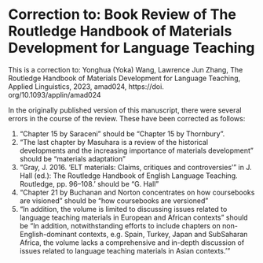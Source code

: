 # Correction to: Book Review of The Routledge Handbook of Materials Development for Language Teaching

This is a correction to: Yonghua (Yoka) Wang, Lawrence Jun Zhang, The Routledge Handbook of Materials Development for Language Teaching, Applied Linguistics, 2023, amad024, https://doi. org/10.1093/applin/amad024

In the originally published version of this manuscript, there were several errors in the course of the review. These have been corrected as follows:

1. “Chapter 15 by Saraceni” should be “Chapter 15 by Thornbury”.   
2. “The last chapter by Masuhara is a review of the historical developments and the increasing importance of materials development” should be “materials adaptation”   
3. “Gray, J. 2016. ‘ELT materials: Claims, critiques and controversies’” in J. Hall (ed.): The Routledge Handbook of English Language Teaching. Routledge, pp. 96–108.’ should be “G. Hall”   
4. “Chapter 21 by Buchanan and Norton concentrates on how coursebooks are visioned” should be “how coursebooks are versioned”   
5. “In addition, the volume is limited to discussing issues related to language teaching materials in European and African contexts” should be “In addition, notwithstanding efforts to include chapters on non-English-dominant contexts, e.g. Spain, Turkey, Japan and SubSaharan Africa, the volume lacks a comprehensive and in-depth discussion of issues related to language teaching materials in Asian contexts.’”